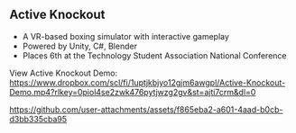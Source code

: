 Active Knockout
----------------
- A VR-based boxing simulator with interactive gameplay
- Powered by Unity, C#, Blender
- Places 6th at the Technology Student Association National Conference

View Active Knockout Demo: https://www.dropbox.com/scl/fi/1uptjkbjyo12gjm6awgpl/Active-Knockout-Demo.mp4?rlkey=0piol4se2zwk476pytjwzg2gv&st=ajti7crm&dl=0


https://github.com/user-attachments/assets/f865eba2-a601-4aad-b0cb-d3bb335cba95

